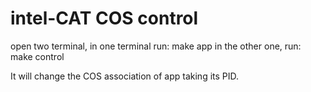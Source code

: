 # intel-CAT COS control

open two terminal, in one terminal run: 
    make app
in the other one, run:
    make control
    
It will change the COS association of app taking its PID.
